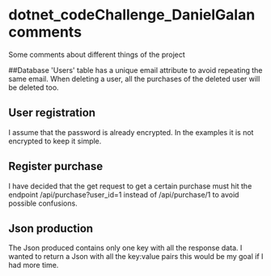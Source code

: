 # dotnet_codeChallenge_DanielGalan comments
Some comments about different things of the project

##Database
'Users' table has a unique email attribute to avoid repeating the same email.
When deleting a user, all the purchases of the deleted user will be deleted too.


## User registration
I assume that the password is already encrypted. In the examples it is not encrypted to keep it simple.

## Register purchase
I have decided that the get request to get a certain purchase must hit the endpoint /api/purchase?user_id=1 instead of /api/purchase/1 to avoid possible confusions. 

## Json production
The Json produced contains only one key with all the response data. I wanted to return a Json with all the key:value pairs this would be my goal if I had more time.
